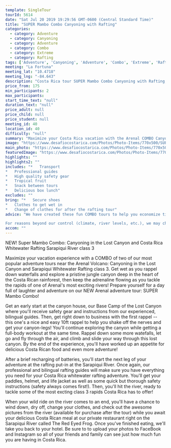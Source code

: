 ```yaml
---
template: SingleTour
tourId: 5614
date: "Sat Jul 20 2019 19:29:56 GMT-0600 (Central Standard Time)"
title: "SUPER Mambo Combo Canyoning with Rafting"
categories: 
  - category: Adventure
  - category: Canyoning
  - category: Adventure
  - category: Combo
  - category: Extreme
  - category: Rafting
tags: ['Adventure', 'Canyoning', 'Adventure', 'Combo', 'Extreme', 'Rafting']
meeting: "La Fortuna"
meeting_lat: "10.4718"
meeting_lng: "-84.643"
description: "Costa Rica tour SUPER Mambo Combo Canyoning with Rafting, id 5614"
price_from: 175
min_participants: 2
max_participants: 
start_time_text: "null"
duration_text: "null"
price_adult: null
price_child: null
price_student: null
meeting_id: 40
location_id: 40
difficulty: "null"
summary: "Maximize your Costa Rica vacation with the Arenal COMBO Canyoning in the Lost Canyon and Sarapiqui Whitewater Rafting! Get wet as you rappel down waterfalls and explore deep into the heart of the Costa Rican rainforest... then keep the adrenaline flowing as you tackle the rapids of one of Arenal's most exciting rivers - the Sarapiqui River!"
image: "https://www.desafiocostarica.com/Photos/Photo-Items/770x500/SUPER-Mambo-Combo-Canyoning-with-Rafting-1507316959.jpg"
main_photo: "https://www.desafiocostarica.com/Photos/Photo-Items/770x500/SUPER-Mambo-Combo-Canyoning-with-Rafting-1507316959.jpg"
featuredImage: "https://www.desafiocostarica.com/Photos/Photo-Items/770x500/SUPER-Mambo-Combo-Canyoning-with-Rafting-1507316959.jpg"
highlights: ""
highlights2: ""
includes: "*   Transport
*   Professional guides
*   High quality safety gear
*   Tropical fruit
*   Snack between tours
*   Delicious box lunch"
excludes: ""
bring: "*   Secure shoes
*   Clothes to get wet in
*   Change of clothes for after the rafting tour"
advice: "We have created these fun COMBO tours to help you economize time and money on your vacation - we will coordinate your tour pick-ups and drop-offs and in some COMBOS, you may have a short break at office to take a breather before the next tour. Please keep your itinerary with you so you are aware of your COMBO logistics. Have a look at our Adventure Waiver if you have questions about our Costa Rica adventure tour policies.

For reasons beyond our control (climate, river levels, etc.), we may change to a more-suitable tour with an equal or similar adventure-appeal or offer other tour options so you don't miss out on a fun day in Costa Rica. We reserve the right to cancel a trip due to unfavorable conditions & will only run a tour according to our policies. Full refund is given if (on rare occasion) no tour is run. This adventure involves some inherent risk and physical exertion, so you must be in good physical condition! While the recommended weight limit for our canyoneering (rappelling) tour and most zip line tours is 220 lbs (100 kilos) it’s more about waist size than weight as the ropes (canyoneering) and cables (zip lines) are rated for well over 220 lbs but the maximum waist size for the harnesses used for these tours is 42 inches. So if you are a little over 220 lbs but your waist is less than 42 inches you can still do these tours."
accom: ""
---
```

NEW! Super Mambo Combo: Canyoning in the Lost Canyon and Costa Rica Whitewater Rafting Sarapiqui River class 3

Maximize your vacation experience with a COMBO of two of our most popular adventure tours near the Arenal Volcano: Canyoning in the Lost Canyon and Sarapiqui Whitewater Rafting class 3. Get wet as you rappel down waterfalls and explore a pristine jungle canyon deep in the heart of the Costa Rican rainforest, then keep the adrenaline flowing as you tackle the rapids of one of Arenal's most exciting rivers! Prepare yourself for a day full of laughter and adventure on our NEW Arenal adventure tour: SUPER Mambo Combo!

Get an early start at the canyon house, our Base Camp of the Lost Canyon where you'll receive safety gear and instructions from our experienced, bilingual guides. Then, get right down to business with the first rappel -- this one's a nice and easy 10ft rappel to help you shake off the nerves and get your canyon-legs! You'll continue exploring the canyon while getting a full-body workout at the same time. Rappel down some more watefalls, let go and fly through the air, and climb and slide your way through this lost canyon. By the end of the experience, you'll have worked up an appetite for delicious Costa Rican food and even more adventure!

After a brief recharging of batteries, you'll start the next leg of your adventure at the rafting put-in at the Sarapiqui River. Once again, our professional and bilingual rafting guides will make sure you have everything you need for your Costa Rica whitewater rafting adventure. You'll get your paddles, helmet, and life jacket as well as some quick but thorough safety instructions (safety always comes first!). Then, you'll hit the river, ready to tackle some of the most excting class 3 rapids Costa Rica has to offer!

When your wild ride on the river comes to an end, you'll have a chance to wind down, dry off, change your clothes, and check out the awesome pictures from the river (available for purchase after the tour) while you await your delicious Costa Rican meal at our private restaurant right on the Sarapiqui River called The Red Eyed Frog. Once you've finished eating, we'll take you back to your hotel. Be sure to to upload your photos to FaceBook and Instagram so all of your friends and family can see just how much fun you are having in Costa Rica.